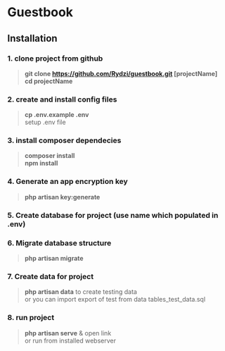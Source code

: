 # Guestbook
## Installation
### 1. clone project from github
> **git clone https://github.com/Rydzi/guestbook.git [projectName]** \
> **cd projectName**
### 2. create and install config files
> **cp .env.example .env** \
> setup .env file
### 3. install composer dependecies
> **composer install** \
> **npm install**
### 4. Generate an app encryption key
> **php artisan key:generate**
### 5. Create database for project (use name which populated in .env)
### 6. Migrate database structure
> **php artisan migrate**
### 7. Create data for project
> **php artisan data** to create testing data \
> or you can import export of test from data tables_test_data.sql
### 8. run project 
> **php artisan serve** & open link \
> or run from installed webserver
